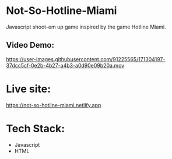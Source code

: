 # Not-So-Hotline-Miami

Javascript shoot-em up game inspired by the game Hotline Miami. 

## Video Demo:

https://user-images.githubusercontent.com/91225565/171304197-37dcc5cf-0e2b-4b27-a4b3-a0d90e09b20a.mov

# Live site:

https://not-so-hotline-miami.netlify.app

# Tech Stack:

- Javascript
- HTML



